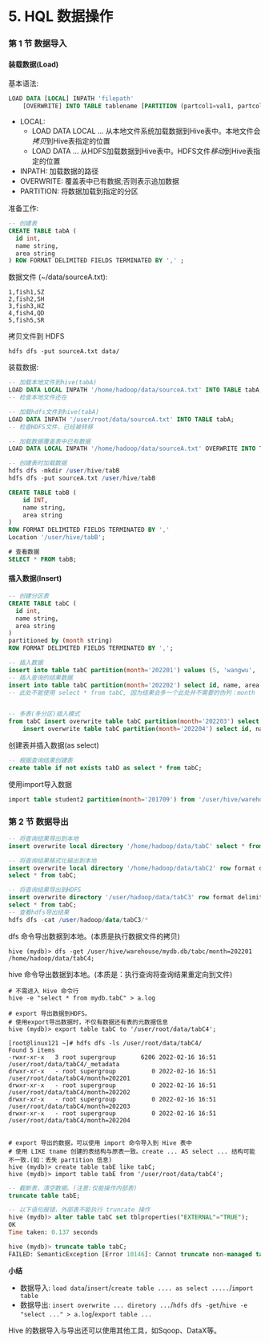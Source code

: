 # 5. HQL 数据操作

### 第 1 节 数据导入

#### 装载数据(Load)

基本语法:

```sql
LOAD DATA [LOCAL] INPATH 'filepath'
    [OVERWRITE] INTO TABLE tablename [PARTITION (partcol1=val1, partcol2=val2 ...)]
```

- LOCAL:
    - LOAD DATA LOCAL ... 从本地文件系统加载数据到Hive表中。本地文件会*拷贝*到Hive表指定的位置
    - LOAD DATA ... 从HDFS加载数据到Hive表中。HDFS文件*移动*到Hive表指定的位置
- INPATH: 加载数据的路径
- OVERWRITE: 覆盖表中已有数据;否则表示追加数据
- PARTITION: 将数据加载到指定的分区

准备工作:

```sql
-- 创建表
CREATE TABLE tabA (
  id int,
  name string,
  area string
) ROW FORMAT DELIMITED FIELDS TERMINATED BY ',' ;
```
数据文件 (~/data/sourceA.txt):

```text
1,fish1,SZ
2,fish2,SH
3,fish3,HZ
4,fish4,QD
5,fish5,SR
```

拷贝文件到 HDFS

```shell
hdfs dfs -put sourceA.txt data/
```

装载数据:

```sql
-- 加载本地文件到hive(tabA)
LOAD DATA LOCAL INPATH '/home/hadoop/data/sourceA.txt' INTO TABLE tabA;
-- 检查本地文件还在

-- 加载hdfs文件到hive(tabA)
LOAD DATA INPATH '/user/root/data/sourceA.txt' INTO TABLE tabA;
-- 检查HDFS文件，已经被转移

-- 加载数据覆盖表中已有数据
LOAD DATA LOCAL INPATH '/home/hadoop/data/sourceA.txt' OVERWRITE INTO TABLE tabA;

-- 创建表时加载数据
hdfs dfs -mkdir /user/hive/tabB
hdfs dfs -put sourceA.txt /user/hive/tabB

CREATE TABLE tabB (
    id INT,
    name string,
    area string
) 
ROW FORMAT DELIMITED FIELDS TERMINATED BY ','
Location '/user/hive/tabB';

# 查看数据
SELECT * FROM tabB;
```

#### 插入数据(Insert)

```sql
-- 创建分区表
CREATE TABLE tabC (
  id int,
  name string,
  area string
)
partitioned by (month string)
ROW FORMAT DELIMITED FIELDS TERMINATED BY ',';

-- 插入数据
insert into table tabC partition(month='202201') values (5, 'wangwu', 'BJ'), (4, 'lishi', 'SH'), (3, 'zhangsan', 'TJ');
-- 插入查询的结果数据
insert into table tabC partition(month='202202') select id, name, area from tabC where month='202201';
-- 此处不能使用 select * from tabC, 因为结果会多一个此处并不需要的伪列：month


-- 多表(多分区)插入模式
from tabC insert overwrite table tabC partition(month='202203') select id, name, area where month='202201'
    insert overwrite table tabC partition(month='202204') select id, name, area where month='202002' or month='202201';
```

创建表并插入数据(as select)

```sql
-- 根据查询结果创建表
create table if not exists tabD as select * from tabC;
```

使用import导入数据

```sql
import table student2 partition(month='201709') from '/user/hive/warehouse/export/student';
```

### 第 2 节 数据导出

```sql
-- 将查询结果导出到本地
insert overwrite local directory '/home/hadoop/data/tabC' select * from tabC;

-- 将查询结果格式化输出到本地
insert overwrite local directory '/home/hadoop/data/tabC2' row format delimited fields terminated by ' '
select * from tabC;

-- 将查询结果导出到HDFS
insert overwrite directory '/user/hadoop/data/tabC3' row format delimited fields terminated by ' '
select * from tabC;
-- 查看hdfs导出结果
hdfs dfs -cat /user/hadoop/data/tabC3/*
```

dfs 命令导出数据到本地。(本质是执行数据文件的拷贝)

```shell
hive (mydb)> dfs -get /user/hive/warehouse/mydb.db/tabc/month=202201 /home/hadoop/data/tabC4;
```

hive 命令导出数据到本地。(本质是：执行查询将查询结果重定向到文件)

```shell
# 不需进入 Hive 命令行
hive -e "select * from mydb.tabC" > a.log
```

```shell
# export 导出数据到HDFS。
# 使用export导出数据时，不仅有数据还有表的元数据信息
hive (mydb)> export table tabC to '/user/root/data/tabC4';

[root@linux121 ~]# hdfs dfs -ls /user/root/data/tabC4/
Found 5 items
-rwxr-xr-x   3 root supergroup       6206 2022-02-16 16:51 /user/root/data/tabC4/_metadata
drwxr-xr-x   - root supergroup          0 2022-02-16 16:51 /user/root/data/tabC4/month=202201
drwxr-xr-x   - root supergroup          0 2022-02-16 16:51 /user/root/data/tabC4/month=202202
drwxr-xr-x   - root supergroup          0 2022-02-16 16:51 /user/root/data/tabC4/month=202203
drwxr-xr-x   - root supergroup          0 2022-02-16 16:51 /user/root/data/tabC4/month=202204


# export 导出的数据，可以使用 import 命令导入到 Hive 表中
# 使用 LIKE tname 创建的表结构与原表一致。create ... AS select ... 结构可能不一致.(如：丢失 partition 信息)
hive (mydb)> create table tabE like tabC;
hive (mydb)> import table tabE from '/user/root/data/tabC4';
```

```sql
-- 截断表，清空数据。(注意:仅能操作内部表)
truncate table tabE;

-- 以下语句报错，外部表不能执行 truncate 操作
hive (mydb)> alter table tabC set tblproperties("EXTERNAL"="TRUE");
OK
Time taken: 0.137 seconds

hive (mydb)> truncate table tabC;
FAILED: SemanticException [Error 10146]: Cannot truncate non-managed table tabC.
```

**小结**

- 数据导入: `load data`/`insert`/`create table .... as select .....`/`import table`
- 数据导出: `insert overwrite ... diretory ...`/`hdfs dfs -get`/`hive -e "select ..." > a.log`/`export table ...`

Hive 的数据导入与导出还可以使用其他工具，如Sqoop、DataX等。